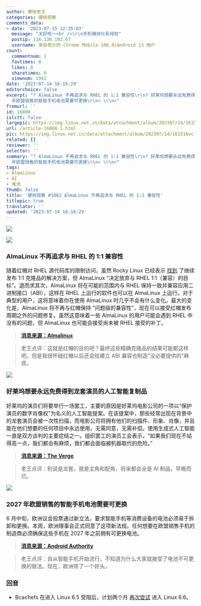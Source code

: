 ```yaml
---
author: 硬核老王
categories: 硬核观察
comments_data:
- date: '2023-07-15 12:35:03'
  message: "太好啦～<br />\r\n手机模块化有戏啦"
  postip: 116.130.192.67
  username: 来自荷兰的 Chrome Mobile 106.0|Android 13 用户
count:
  commentnum: 1
  favtimes: 0
  likes: 0
  sharetimes: 0
  viewnum: 1942
date: '2023-07-14 16:16:29'
editorchoice: false
excerpt: "? AlmaLinux 不再追求与 RHEL 的 1:1 兼容性\r\n? 好莱坞想要永远免费得到龙套演员的人工智能复制品\r\n? 2027
  年欧盟销售的智能手机电池需要可更换\r\n» \r\n»"
fromurl: ''
id: 16000
islctt: false
largepic: https://img.linux.net.cn/data/attachment/album/202307/14/161516vclls60cosc83666.jpg
url: /article-16000-1.html
pic: https://img.linux.net.cn/data/attachment/album/202307/14/161516vclls60cosc83666.jpg.thumb.jpg
related: []
reviewer: ''
selector: ''
summary: "? AlmaLinux 不再追求与 RHEL 的 1:1 兼容性\r\n? 好莱坞想要永远免费得到龙套演员的人工智能复制品\r\n? 2027
  年欧盟销售的智能手机电池需要可更换\r\n» \r\n»"
tags:
- AlmaLinux
- AI
- 电池
thumb: false
title: '硬核观察 #1062 AlmaLinux 不再追求与 RHEL 的 1:1 兼容性'
titlepic: true
translator: ''
updated: '2023-07-14 16:16:29'
---
```


![](https://img.linux.net.cn/data/attachment/album/202307/14/161516vclls60cosc83666.jpg)


![](https://img.linux.net.cn/data/attachment/album/202307/14/161528whem7uv1ai1emvvv.jpg)


### AlmaLinux 不再追求与 RHEL 的 1:1 兼容性


随着红帽对 RHEL 源代码库的限制访问，虽然 Rocky Linux 已经表示 [找到](/article-15956-1.html) 了继续发布 1:1 克隆品的解决方案，但 AlmaLinux “决定放弃与 RHEL 1:1（兼容）的目标”。退而求其次，AlmaLinux 将在可能的范围内与 RHEL 保持一致并兼容应用二进制接口（ABI），这样在 RHEL 上运行的软件也可以在 AlmaLinux 上运行。对于典型的用户，这将意味着你在使用 AlmaLinux 时几乎不会有什么变化。最大的变化是，AlmaLinux 将不再与红帽保持 “问题级的兼容性”，现在可以接受红帽发布周期之外的问题修复。虽然这意味着一些 AlmaLinux 的用户可能会遇到 RHEL 中没有的问题，但 AlmaLinux 也可能会接受尚未被 RHEL 接受的补丁。



> 
> **[消息来源：Almalinux](https://almalinux.org/blog/future-of-almalinux/)**
> 
> 
> 



> 
> 老王点评：这就是红帽的目的吧？最终这些精确克隆品的结果可能都这样吧。但是我很怀疑红帽以后还会给建立 ABI 兼容也制造“没必要提供的”麻烦。
> 
> 
> 


![](https://img.linux.net.cn/data/attachment/album/202307/14/161541i7qr5kqih67w5iqs.jpg)


### 好莱坞想要永远免费得到龙套演员的人工智能复制品


好莱坞的演员们将要举行一场罢工，主要的原因是好莱坞电影公司的一项以“保护演员的数字肖像权”为名义的人工智能提案。在该提案中，那些经常出现在背景中的龙套演员会被一次性扫描，而电影公司将拥有他们的扫描件、形象、肖像，并且能在他们想要的任何项目中永远使用，无需同意，无需补偿。使用生成式人工智能一直是双方谈判的主要症结之一。组织罢工的演员工会表示，“如果我们现在不站得高一点，我们都会有麻烦，我们都会面临被机器取代的危险。”



> 
> **[消息来源：The Verge](https://www.theverge.com/2023/7/13/23794224/sag-aftra-actors-strike-ai-image-rights)**
> 
> 
> 



> 
> 老王点评：别说是龙套，就是主角和配角，将来都会全是 AI 制品，早晚而已。
> 
> 
> 


![](https://img.linux.net.cn/data/attachment/album/202307/14/161614svv0ygvnhlvhlzza.jpg)


### 2027 年欧盟销售的智能手机电池需要可更换


6 月中旬，欧洲议会投票通过新立法，要求智能手机等消费设备的电池必须易于拆卸和更换。本周，欧洲理事会正式同意了这项新法规。任何想要在欧盟销售手机的制造商必须确保这些手机在 2027 年之前拥有可更换电池。



> 
> **[消息来源：Android Authority](https://www.androidauthority.com/phones-with-replaceable-batteries-2027-3345155/)**
> 
> 
> 



> 
> 老王点评：自从智能手机开始流行，不知道为什么大家就接受了电池不可更换的做法。现在，欧洲带了一个好头。
> 
> 
> 


### 回音


* Bcachefs 在进入 Linux 6.5 受阻后，计划两个月 [再次尝试](https://www.phoronix.com/news/Bcachefs-Plans-For-Linux-6.6) 进入 Linux 6.6。